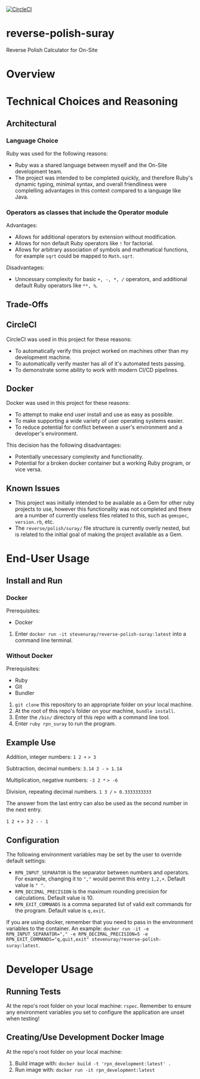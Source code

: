 [![CircleCI](https://circleci.com/gh/stevenuray/reverse-polish-suray.svg?style=shield&circle-token=1ed061c4a080c416402b9a17b9d3d5bc9b11ad8a)](https://circleci.com/gh/stevenuray/reverse-polish-suray)

# reverse-polish-suray
Reverse Polish Calculator for On-Site

# Overview

# Technical Choices and Reasoning
## Architectural

### Language Choice
Ruby was used for the following reasons:
* Ruby was a shared language between myself and the On-Site development team. 
* The project was intended to be completed quickly, and therefore Ruby's dynamic typing, minimal syntax, and overall friendliness were complelling advantages in this context compared to a language like Java. 

### Operators as classes that include the Operator module
Advantages:
* Allows for additional operators by extension without modification.
* Allows for non default Ruby operators like `!` for factorial. 
* Allows for arbitrary association of symbols and mathmatical functions, for example `sqrt` could be mapped to `Math.sqrt`. 

Disadvantages:
* Unncessary complexity for basic `+, -, *, /` operators, and additional default Ruby operators like `**, %`. 

## Trade-Offs
## CircleCI
CircleCI was used in this project for these reasons:
* To automatically verify this project worked on machines other than my development machine. 
* To automatically verify master has all of it's automated tests passing.
* To demonstrate some ability to work with modern CI/CD pipelines.

## Docker 
Docker was used in this project for these reasons:
* To attempt to make end user install and use as easy as possible.
* To make supporting a wide variety of user operating systems easier. 
* To reduce potential for conflict between a user's environment and a developer's environment.

This decision has the following disadvantages:
* Potentially unecessary complexity and functionality.
* Potential for a broken docker container but a working Ruby program, or vice versa. 

## Known Issues 
* This project was initially intended to be available as a Gem for other ruby projects to use, however this functionality was not completed and there are a number of currently useless files related to this, such as `gemspec`, `version.rb`, etc. 
* The `reverse/polish/suray/` file structure is currently overly nested, but is related to the initial goal of making the project available as a Gem.

# End-User Usage

## Install and Run

### Docker
Prerequisites:
* Docker

1. Enter `docker run -it stevenuray/reverse-polish-suray:latest` into a command line terminal.

### Without Docker
Prerequisites:
* Ruby
* Git
* Bundler

1. `git clone` this repository to an appropriate folder on your local machine.
2. At the root of this repo's folder on your machine, `bundle install`. 
3. Enter the `/bin/` directory of this repo with a command line tool. 
4. Enter `ruby rpn_suray` to run the program.

## Example Use

Addition, integer numbers:
`1 2 +`
`> 3`

Subtraction, decimal numbers:
`3.14 2 -`
`> 1.14`

Multiplication, negative numbers:
`-3 2 *`
`> -6`

Division, repeating decimal numbers.
`1 3 /`
`> 0.3333333333`

The answer from the last entry can also be used as the second number in the next entry. 

`1 2 +`
`> 3`
`2 -`
`- 1`

## Configuration

The following environment variables may be set by the user to override default settings:
*  `RPN_INPUT_SEPARATOR` is the separator between numbers and operators. For example, changing it to `","` would permit this entry `1,2,+`. Default value is `" "`.
*  `RPN_DECIMAL_PRECISION` is the maximum rounding precision for calculations. Default value is 10. 
*  `RPN_EXIT_COMMANDS` is a comma separated list of valid exit commands for the program. Default value is `q,exit`.

If you are using docker, remember that you need to pass in the environment variables to the container. An example: `docker run -it -e RPN_INPUT_SEPARATOR="," -e RPN_DECIMAL_PRECISION=5 -e RPN_EXIT_COMMANDS="q,quit,exit" stevenuray/reverse-polish-suray:latest`.

# Developer Usage

## Running Tests
At the repo's root folder on your local machine: `rspec`.
Remember to ensure any environment variables you set to configure the application are unset when testing!

## Creating/Use Development Docker Image
At the repo's root folder on your local machine:
1. Build image with: `docker build -t 'rpn_development:latest' .`
2. Run image with: `docker run -it rpn_development:latest`
